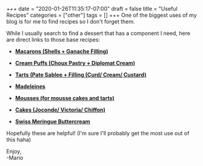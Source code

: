 +++
date = "2020-01-26T11:35:17-07:00"
draft = false
title = "Useful Recipes"
categories = ["other"]
tags = []
+++
One of the biggest uses of my blog is for me to find recipes so I don't forget them.

While I usually search to find a dessert that has a component I need, here are direct links to those base recipes:

- **[Macarons (Shells + Ganache Filling)](https://www.mariozeats.com/macarons)**

- **[Cream Puffs (Choux Pastry + Diplomat Cream)](https://www.mariozeats.com/creampuffs)**

- **[Tarts (Pate Sablee + Filling (Curd/ Cream/ Custard)](https://www.mariozeats.com/tarts)**

- **[Madeleines](https://www.mariozeats.com/madeleines)**

- **[Mousses (for mousse cakes and tarts)](https://www.mariozeats.com/mousse)**

- **[Cakes (Joconde/ Victoria/ Chiffon)](https://www.mariozeats.com/cakes)**

- **[Swiss Meringue Buttercream](https://www.mariozeats.com/smbc)**

Hopefully these are helpful! (I'm sure I'll probably get the most use out of this haha)  

Enjoy,   
-Mario
